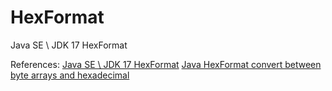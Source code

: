 # HexFormat
Java SE \ JDK 17 HexFormat

References:
[Java SE \ JDK 17 HexFormat](https://tedblob.com/hexformat-jdk-java-17/)
[Java HexFormat convert between byte arrays and hexadecimal](https://tedblob.com/java-convert-byte-arrays-and-hex-hexformat/)
